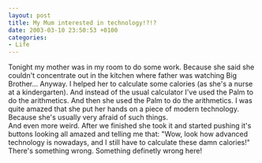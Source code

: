 ```yaml
---
layout: post
title: My Mum interested in technology!?!?
date: 2003-03-10 23:50:53 +0100
categories:
- Life
---
```

<p>Tonight my mother was in my room to do some work. Because she said she couldn't concentrate out in the kitchen where father was watching Big Brother... Anyway. I helped her to calculate some calories (as she's a nurse at a kindergarten). And instead of the usual calculator I've used the Palm to do the arithmetics. And then she used the Palm to do the arithmetics. I was quite amazed that she put her hands on a piece of modern technology. Because she's usually very afraid of such things.<br />
And even more weird. After we finished she took it and started pushing it's buttons looking all amazed and telling me that: "Wow, look how advanced technology is nowadays, and I still have to calculate these damn calories!"<br />
There's something wrong. Something definetly wrong here!</p>
